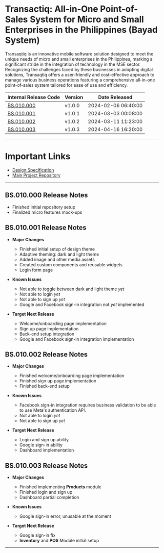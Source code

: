 # Transactiq: All-in-One Point-of-Sales System for Micro and Small Enterprises in the Philippines (Bayad System)

Transaqtiq is an innovative mobile software solution designed to meet the unique needs of micro and small enterprises in the Philippines, marking a significant stride in the integration of technology in the MSE sector. Recognizing the challenges faced by these businesses in adopting digital solutions, Transaqtiq offers a user-friendly and cost-effective approach to manage various business operations featuring a comprehensive all-in-one point-of-sales system tailored for ease of use and efficiency.

| Internal Release Code | Version | Date Released |
|---|---|---|
|[BS.010.000](#bs010000-release-notes)|v1.0.0|2024-02-06 06:40:00|
|[BS.010.001](#bs010001-release-notes)|v1.0.1|2024-03-03 00:08:00|
|[BS.010.002](#bs010002-release-notes)|v1.0.2|2024-03-11 11:23:00|
|[BS.010.003](#bs010003-release-notes)|v1.0.3|2024-04-16 16:20:00|

---

# Important Links
  * [Design Specification](https://github.com/josuafalguera/bayad-system-md)
  * [Main Project Repository](https://github.com/josuafalguera/bayad-system)

---

## BS.010.000 Release Notes
  * Finished initial repository setup
  * Finalized micro features mock-ups

## BS.010.001 Release Notes

* **Major Changes**
  - Finished initial setup of design theme
  - Adaptive theming: dark and light theme 
  - Added image and other media assets
  - Created custom components and reusable widgets
  - Login form page

* **Known Issues**
  - Not able to toggle between dark and light theme *yet*
  - Not able to login *yet*
  - Not able to sign up *yet*
  - Google and Facebook sign-in integration not *yet* implemented

* **Target Next Release**
  - Welcome/onboarding page implementation
  - Sign up page implementation
  - Back-end setup integration
  - Google and Facebook sign-in integration implementation

 ## BS.010.002 Release Notes

 * **Major Changes**
   - Finished welcome/onboarding page implementation
   - Finished sign up page implementation
   - Finished back-end setup

 * **Known Issues**
   - Facebook sign-in integration requires business validation to be able to use Meta's authentication API.
   - Not able to login *yet*
   - Not able to sign up *yet*
  
 * **Target Next Release**
   - Login and sign up ability
   - Google sign-in ability
   - Dashboard implementation

## BS.010.003 Release Notes

* **Major Changes**
   - Finished implementing **Products** module
   - Finished login and sign up
   - Dashboard partial completion

 * **Known Issues**
   - Google sign-in error, unusable at the moment

 * **Target Next Release**
   - Google sign-in fix
   - **Inventory** and **POS** Module initial setup

---
